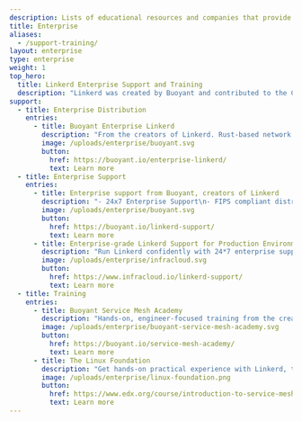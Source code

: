 ```yaml
---
description: Lists of educational resources and companies that provide commercial support for Linkerd.
title: Enterprise
aliases:
  - /support-training/
layout: enterprise
type: enterprise
weight: 1
top_hero:
  title: Linkerd Enterprise Support and Training
  description: "Linkerd was created by Buoyant and contributed to the Cloud Native Computing Foundation in 2017. It was the first service mesh to achieve graduated status, and today powers the critical production systems of enterprises around the world.\n\nHere, you'll find commercial products, support, and training for Linkerd."
support:
  - title: Enterprise Distribution
    entries:
      - title: Buoyant Enterprise Linkerd
        description: "From the creators of Linkerd. Rust-based network security and reliability for modern applications. Built on open source and designed for the enterprise.\n\n- Uniform encryption, authentication, and authorization across your network\n- Global application traffic management, cluster failover, and cost-aware routing\n- Full L7 visibility\n- Built for the enterprise"
        image: /uploads/enterprise/buoyant.svg
        button:
          href: https://buoyant.io/enterprise-linkerd/
          text: Learn more
  - title: Enterprise Support
    entries:
      - title: Enterprise support from Buoyant, creators of Linkerd
        description: "- 24x7 Enterprise Support\n- FIPS compliant distribution\n- Support, training, architectural reviews, and more"
        image: /uploads/enterprise/buoyant.svg
        button:
          href: https://buoyant.io/linkerd-support/
          text: Learn more
      - title: Enterprise-grade Linkerd Support for Production Environment
        description: "Run Linkerd confidently with 24*7 enterprise support from the officially recognized commercial services Linkerd partner."
        image: /uploads/enterprise/infracloud.svg
        button:
          href: https://www.infracloud.io/linkerd-support/
          text: Learn more
  - title: Training
    entries:
      - title: Buoyant Service Mesh Academy
        description: "Hands-on, engineer-focused training from the creators of the service mesh. Self-paced courses and monthly live workshops providing hands-on training on Linkerd and related CNCF projects."
        image: /uploads/enterprise/buoyant-service-mesh-academy.svg
        button:
          href: https://buoyant.io/service-mesh-academy/
          text: Learn more
      - title: The Linux Foundation
        description: "Get hands-on practical experience with Linkerd, the open source, open governance, ultralight CNCF service mesh for Kubernetes with this self-paced course."
        image: /uploads/enterprise/linux-foundation.png
        button:
          href: https://www.edx.org/course/introduction-to-service-mesh-with-linkerd
          text: Learn more
---
```

